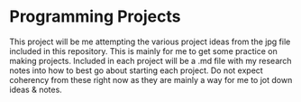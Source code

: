 # Programming Projects

This project will be me attempting the various project ideas from the jpg file included in this repository. This is mainly for me to get some practice on making projects. Included in each project will be a .md file with my research notes into how to best go about starting each project. Do not expect coherency from these right now as they are mainly a way for me to jot down ideas & notes.
